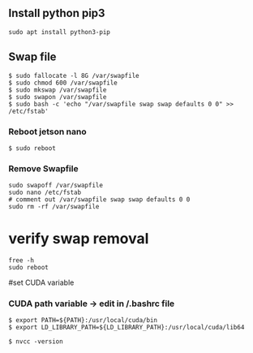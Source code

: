 ## Install python pip3 
```
sudo apt install python3-pip
```
## Swap file 
```
$ sudo fallocate -l 8G /var/swapfile
$ sudo chmod 600 /var/swapfile
$ sudo mkswap /var/swapfile
$ sudo swapon /var/swapfile
$ sudo bash -c 'echo "/var/swapfile swap swap defaults 0 0" >> /etc/fstab'
```
### Reboot jetson nano
```
$ sudo reboot
```
### Remove Swapfile
```
sudo swapoff /var/swapfile
sudo nano /etc/fstab
# comment out /var/swapfile swap swap defaults 0 0
sudo rm -rf /var/swapfile
```
# verify swap removal
```
free -h
sudo reboot
```
#set CUDA variable
### CUDA path variable -> edit in /.bashrc file

```
$ export PATH=${PATH}:/usr/local/cuda/bin
$ export LD_LIBRARY_PATH=${LD_LIBRARY_PATH}:/usr/local/cuda/lib64

$ nvcc -version
```
